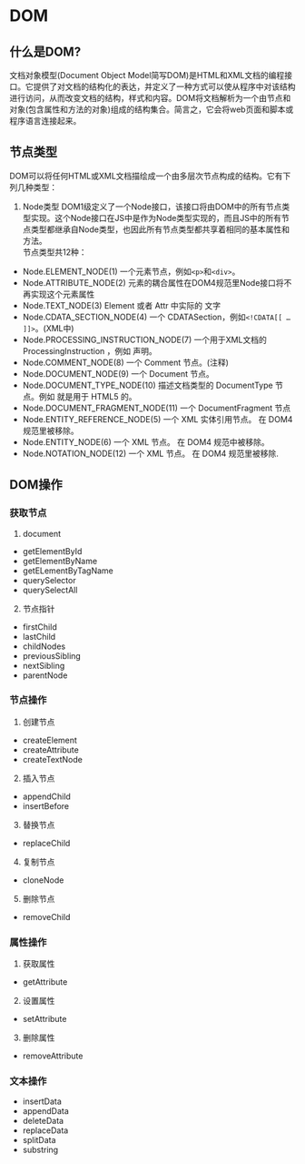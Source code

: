 # DOM
## 什么是DOM?
文档对象模型(Document Object Model简写DOM)是HTML和XML文档的编程接口。它提供了对文档的结构化的表达，并定义了一种方式可以使从程序中对该结构进行访问，从而改变文档的结构，样式和内容。DOM将文档解析为一个由节点和对象(包含属性和方法的对象)组成的结构集合。简言之，它会将web页面和脚本或程序语言连接起来。

## 节点类型
DOM可以将任何HTML或XML文档描绘成一个由多层次节点构成的结构。它有下列几种类型：
1. Node类型
DOM1级定义了一个Node接口，该接口将由DOM中的所有节点类型实现。这个Node接口在JS中是作为Node类型实现的，而且JS中的所有节点类型都继承自Node类型，也因此所有节点类型都共享着相同的基本属性和方法。  
节点类型共12种：
* Node.ELEMENT_NODE(1) 一个元素节点，例如`<p>`和`<div>`。
* Node.ATTRIBUTE_NODE(2) 元素的耦合属性在DOM4规范里Node接口将不再实现这个元素属性
* Node.TEXT_NODE(3) Element 或者 Attr 中实际的  文字
* Node.CDATA_SECTION_NODE(4) 	一个 CDATASection，例如`<!CDATA[[ … ]]>`。(XML中)
* Node.PROCESSING_INSTRUCTION_NODE(7) 一个用于XML文档的 ProcessingInstruction ，例如 <?xml-stylesheet ... ?> 声明。
* Node.COMMENT_NODE(8) 一个 Comment 节点。(注释)
* Node.DOCUMENT_NODE(9) 一个 Document 节点。
* Node.DOCUMENT_TYPE_NODE(10) 描述文档类型的 DocumentType 节点。例如 <!DOCTYPE html>  就是用于 HTML5 的。
* Node.DOCUMENT_FRAGMENT_NODE(11) 一个 DocumentFragment 节点
* Node.ENTITY_REFERENCE_NODE(5) 一个 XML 实体引用节点。 在 DOM4 规范里被移除。
* Node.ENTITY_NODE(6) 一个 XML <!ENTITY ...>  节点。 在 DOM4 规范中被移除。
* Node.NOTATION_NODE(12) 一个 XML <!NOTATION ...> 节点。 在 DOM4 规范里被移除.
 
## DOM操作
### 获取节点
1. document
* getElementById
* getElementByName
* getELementByTagName
* querySelector
* querySelectAll

2. 节点指针
* firstChild
* lastChild
* childNodes
* previousSibling
* nextSibling
* parentNode

### 节点操作
1. 创建节点
* createElement
* createAttribute
* createTextNode

2. 插入节点
* appendChild
* insertBefore

3. 替换节点
* replaceChild

4. 复制节点 
* cloneNode

5. 删除节点
* removeChild

### 属性操作
1. 获取属性
* getAttribute

2. 设置属性
* setAttribute
3. 删除属性
* removeAttribute

### 文本操作
* insertData
* appendData
* deleteData
* replaceData
* splitData
* substring